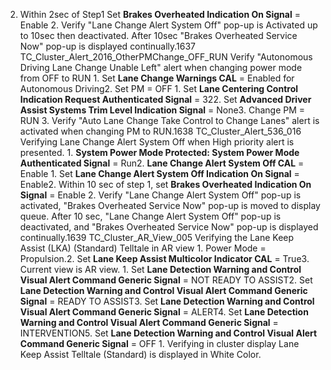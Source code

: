2. Within 2sec of Step1 Set **Brakes Overheated Indication On Signal** = Enable 2. Verify "Lane Change Alert System Off" pop-up is Activated up to 10sec then deactivated. After 10sec "Brakes Overheated Service Now" pop-up is displayed continually.1637 TC_Cluster_Alert_2016_OtherPMChange_OFF_RUN Verify "Autonomous Driving Lane Change Unable Left" alert when changing power mode from OFF to RUN 1. Set **Lane Change Warnings CAL** = Enabled for Autonomous Driving2. Set PM = OFF 1. Set **Lane Centering Control Indication Request Authenticated Signal** = 322. Set **Advanced Driver Assist Systems Trim Level Indication Signal** = None3. Change PM = RUN 3. Verify "Auto Lane Change Take Control to Change Lanes" alert is activated when changing PM to RUN.1638 TC_Cluster_Alert_536_016 Verifying Lane Change Alert System Off when High priority alert is presented. 1. **System Power Mode Protected: System Power Mode Authenticated Signal** = Run2. **Lane Change Alert System Off CAL** = Enable 1. Set **Lane Change Alert System Off Indication On Signal** = Enable2. Within 10 sec of step 1, set **Brakes Overheated Indication On Signal** = Enable 2. Verify "Lane Change Alert System Off" pop-up is activated, "Brakes Overheated Service Now" pop-up is moved to display queue. After 10 sec, "Lane Change Alert System Off" pop-up is deactivated, and "Brakes Overheated Service Now" pop-up is displayed continually.1639 TC_Cluster_AR_View_005 Verifying the Lane Keep Assist (LKA) (Standard) Telltale in AR view 1. Power Mode = Propulsion.2. Set **Lane Keep Assist Multicolor Indicator CAL** = True3. Current view is AR view. 1. Set **Lane Detection Warning and Control Visual Alert Command Generic Signal** = NOT READY TO ASSIST2. Set **Lane Detection Warning and Control Visual Alert Command Generic Signal** = READY TO ASSIST3. Set **Lane Detection Warning and Control Visual Alert Command Generic Signal** = ALERT4. Set **Lane Detection Warning and Control Visual Alert Command Generic Signal** = INTERVENTION5. Set **Lane Detection Warning and Control Visual Alert Command Generic Signal** = OFF 1. Verifying in cluster display Lane Keep Assist Telltale (Standard) is displayed in White Color.